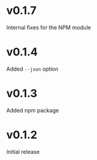 # v0.1.7

Internal fixes for the NPM module

# v0.1.4

Added `--json` option

# v0.1.3

Added npm package

# v0.1.2

Initial release
